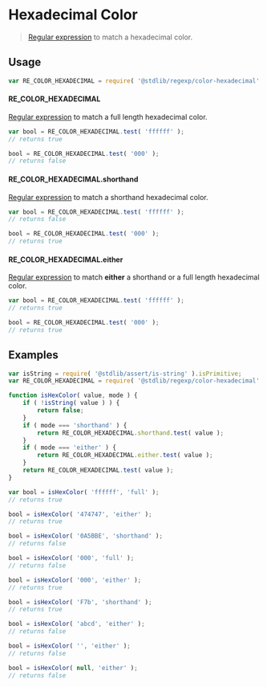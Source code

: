 # Hexadecimal Color

> [Regular expression][mdn-regexp] to match a hexadecimal color.

<section class="usage">

## Usage

```javascript
var RE_COLOR_HEXADECIMAL = require( '@stdlib/regexp/color-hexadecimal' );
```

#### RE_COLOR_HEXADECIMAL

[Regular expression][mdn-regexp] to match a full length hexadecimal color. 

```javascript
var bool = RE_COLOR_HEXADECIMAL.test( 'ffffff' );
// returns true

bool = RE_COLOR_HEXADECIMAL.test( '000' );
// returns false
```

#### RE_COLOR_HEXADECIMAL.shorthand

[Regular expression][mdn-regexp] to match a shorthand hexadecimal color. 

```javascript
var bool = RE_COLOR_HEXADECIMAL.test( 'ffffff' );
// returns false

bool = RE_COLOR_HEXADECIMAL.test( '000' );
// returns true
```

#### RE_COLOR_HEXADECIMAL.either

[Regular expression][mdn-regexp] to match **either** a shorthand or a full length hexadecimal color. 

```javascript
var bool = RE_COLOR_HEXADECIMAL.test( 'ffffff' );
// returns true

bool = RE_COLOR_HEXADECIMAL.test( '000' );
// returns true
```

</section>

<!-- /.usage -->

<section class="examples">

## Examples

```javascript
var isString = require( '@stdlib/assert/is-string' ).isPrimitive;
var RE_COLOR_HEXADECIMAL = require( '@stdlib/regexp/color-hexadecimal' );

function isHexColor( value, mode ) {
    if ( !isString( value ) ) {
        return false;
    }
    if ( mode === 'shorthand' ) {
        return RE_COLOR_HEXADECIMAL.shorthand.test( value );
    }
    if ( mode === 'either' ) {
        return RE_COLOR_HEXADECIMAL.either.test( value );
    }
    return RE_COLOR_HEXADECIMAL.test( value );
}

var bool = isHexColor( 'ffffff', 'full' );
// returns true

bool = isHexColor( '474747', 'either' );
// returns true

bool = isHexColor( '0A5BBE', 'shorthand' );
// returns false

bool = isHexColor( '000', 'full' );
// returns false

bool = isHexColor( '000', 'either' );
// returns true

bool = isHexColor( 'F7b', 'shorthand' );
// returns true

bool = isHexColor( 'abcd', 'either' );
// returns false

bool = isHexColor( '', 'either' );
// returns false

bool = isHexColor( null, 'either' );
// returns false
```

</section>

<!-- /.examples -->

<section class="links">

[mdn-regexp]: https://developer.mozilla.org/en-US/docs/Web/JavaScript/Guide/Regular_Expressions

</section>

<!-- /.links -->
